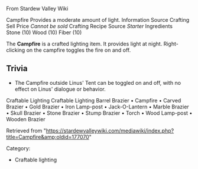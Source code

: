 From Stardew Valley Wiki

Campfire Provides a moderate amount of light. Information Source Crafting Sell Price *Cannot be sold* Crafting Recipe Source *Starter* Ingredients Stone (10) Wood (10) Fiber (10)

The **Campfire** is a crafted lighting item. It provides light at night. Right-clicking on the campfire toggles the fire on and off.

## Trivia

- The Campfire outside Linus' Tent can be toggled on and off, with no effect on Linus' dialogue or behavior.

Craftable Lighting Craftable Lighting Barrel Brazier • Campfire • Carved Brazier • Gold Brazier • Iron Lamp-post • Jack-O-Lantern • Marble Brazier • Skull Brazier • Stone Brazier • Stump Brazier • Torch • Wood Lamp-post • Wooden Brazier

Retrieved from "https://stardewvalleywiki.com/mediawiki/index.php?title=Campfire&amp;oldid=177070"

Category:

- Craftable lighting